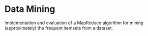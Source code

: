 # Data Mining


Implementation and evaluation of a MapReduce algorithm for mining (approximately) the frequent itemsets from a dataset.

